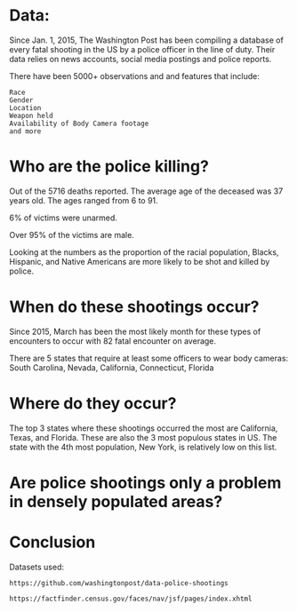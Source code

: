 # Data:

Since Jan. 1, 2015, The Washington Post has been compiling a database of every fatal shooting in the US by a police officer in the line of duty.  Their data relies on news accounts, social media postings and police reports.  

There have been 5000+ observations and and features that include:
    
    Race
    Gender
    Location
    Weapon held
    Availability of Body Camera footage 
    and more


# Who are the police killing?

Out of the 5716 deaths reported.  The average age of the deceased was 37 years old.  The ages ranged from 6 to 91.



6% of victims were unarmed.


Over 95% of the victims are male.


Looking at the numbers as the proportion of the racial population, Blacks, Hispanic, and Native Americans are more likely to be shot and killed by police.

# When do these shootings occur?

Since 2015, March has been the most likely month for these types of encounters to occur with 82 fatal encounter on average.


There are 5 states that require at least some officers to wear body cameras:  
South Carolina, Nevada, California, Connecticut, Florida


# Where do they occur?

The top 3 states where these shootings occurred the most are California, Texas, and Florida.  These are also the 3 most populous states in US.  The state with the 4th most population, New York, is relatively low on this list.

# Are police shootings only a problem in densely populated areas?



# Conclusion

Datasets used:  

    https://github.com/washingtonpost/data-police-shootings
                
    https://factfinder.census.gov/faces/nav/jsf/pages/index.xhtml 

